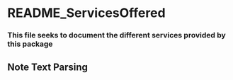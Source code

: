 #  README_ServicesOffered
### This file seeks to document the different services provided by this package



## Note Text Parsing
